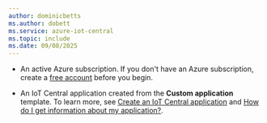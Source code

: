 ```yaml
---
author: dominicbetts
ms.author: dobett
ms.service: azure-iot-central
ms.topic: include
ms.date: 09/08/2025
---
```


- An active Azure subscription. If you don't have an Azure subscription, create a [free account](https://azure.microsoft.com/pricing/purchase-options/azure-account?cid=msft_learn) before you begin.

- An IoT Central application created from the **Custom application** template. To learn more, see [Create an IoT Central application](../articles/iot-central/core/howto-create-iot-central-application.md) and [How do I get information about my application?](../articles/iot-central/core/howto-get-app-info.md).
